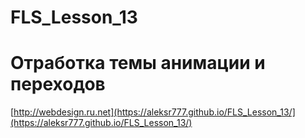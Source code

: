 # FLS_Lesson_13
# Отработка темы анимации и переходов
[http://webdesign.ru.net](https://aleksr777.github.io/FLS_Lesson_13/](https://aleksr777.github.io/FLS_Lesson_13/)
